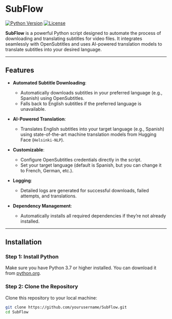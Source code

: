 # **SubFlow**

[![Python Version](https://img.shields.io/badge/Python-3.7%2B-blue)](https://www.python.org/) [![License](https://img.shields.io/badge/License-MIT-green)](https://opensource.org/licenses/MIT)

**SubFlow** is a powerful Python script designed to automate the process of downloading and translating subtitles for video files. It integrates seamlessly with OpenSubtitles and uses AI-powered translation models to translate subtitles into your desired language.

---

## **Features**

- **Automated Subtitle Downloading**:
  - Automatically downloads subtitles in your preferred language (e.g., Spanish) using OpenSubtitles.
  - Falls back to English subtitles if the preferred language is unavailable.

- **AI-Powered Translation**:
  - Translates English subtitles into your target language (e.g., Spanish) using state-of-the-art machine translation models from Hugging Face (`Helsinki-NLP`).

- **Customizable**:
  - Configure OpenSubtitles credentials directly in the script.
  - Set your target language (default is Spanish, but you can change it to French, German, etc.).

- **Logging**:
  - Detailed logs are generated for successful downloads, failed attempts, and translations.

- **Dependency Management**:
  - Automatically installs all required dependencies if they’re not already installed.

---

## **Installation**

### **Step 1: Install Python**
Make sure you have Python 3.7 or higher installed. You can download it from [python.org](https://www.python.org/downloads/).

### **Step 2: Clone the Repository**
Clone this repository to your local machine:
```bash
git clone https://github.com/yourusername/SubFlow.git
cd SubFlow
